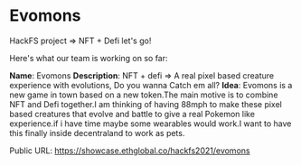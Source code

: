 # Evomons
HackFS project => NFT + Defi let's go!




Here's what our team is working on so far:

**Name**: Evomons **Description**: NFT + defi => A real pixel based creature experience with evolutions, Do you wanna Catch em all? **Idea**: Evomons is a new game in town based on a new token.The main motive is to combine NFT and Defi together.I am thinking of having 88mph to make these pixel based creatures that evolve and battle to give a real Pokemon like experience.if i have time maybe some wearables would work.I want to have this finally inside decentraland to work as pets.

Public URL: https://showcase.ethglobal.co/hackfs2021/evomons

